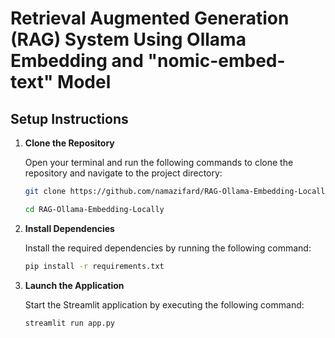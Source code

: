 
# Retrieval Augmented Generation (RAG) System Using Ollama Embedding and "nomic-embed-text" Model

## Setup Instructions

1. **Clone the Repository**

   Open your terminal and run the following commands to clone the repository and navigate to the project directory:

   ```bash
   git clone https://github.com/namazifard/RAG-Ollama-Embedding-Locally.git
   ```
   ```bash
   cd RAG-Ollama-Embedding-Locally
   ```

2. **Install Dependencies**

   Install the required dependencies by running the following command:

   ```bash
   pip install -r requirements.txt
   ```

3. **Launch the Application**

   Start the Streamlit application by executing the following command:

   ```bash
   streamlit run app.py
   ```
